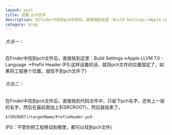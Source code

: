 ```yaml
---
layout: post
title: 设置.pch文件
description: 在Finder中找到pch文件后，直接拖到这里：Build Settings->Apple LLVM 7.0 - Language ->Prefix Header (PS:这样设置的话，就将pch文件的位置固定了，如果将工程换个位置，就找不到pch文件了) 
category: blog
---
```

###### 方法一：
在Finder中找到pch文件后，直接拖到这里：Build Settings->Apple LLVM 7.0 - Language ->Prefix Header
(PS:这样设置的话，就将pch文件的位置固定了，如果将工程换个位置，就找不到pch文件了)

###### 方法二：
在Finder中找到pch文件后，直接拖到代码文件中，只留下pch名字，还有上一层的名字，然后在最前面加上$(SRCROOT)，然后就结束了。

    $(SRCROOT)/targetName/PrefixHeader.pch

(PS：不管你把工程移动到哪里，都可以找到pch文件)






